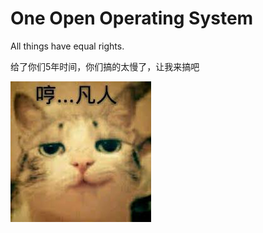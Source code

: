 # One Open Operating System

  All things have equal rights.

给了你们5年时间，你们搞的太慢了，让我来搞吧

![image](docs/cat.jpeg)
